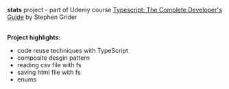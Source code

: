 **stats** project - part of Udemy course [Typescript: The Complete Developer's Guide](https://www.udemy.com/course/typescript-the-complete-developers-guide) by Stephen Grider<br/><br/>

**Project highlights:**

- code reuse techniques with TypeScript
- composite desgin pattern
- reading csv file with fs
- saving html file with fs
- enums

